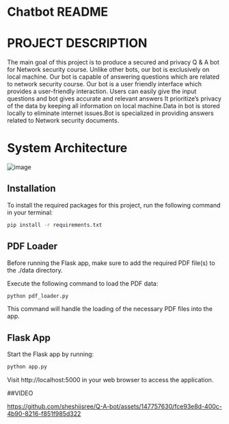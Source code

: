 # Chatbot README

# PROJECT DESCRIPTION

The main goal of this project is to produce a secured  and privacy Q & A bot  for Network security course. Unlike  other bots, our bot is exclusively on local machine. Our bot is capable of answering questions which are related to network security course. Our bot is a user friendly interface  which provides a user-friendly interaction. Users can easily give the input questions and bot gives accurate and relevant answers It prioritize’s   privacy of the data by keeping all information on local machine.Data in bot is stored locally to eliminate internet issues.Bot is specialized in providing answers related to Network security documents.

# System Architecture
![image](https://github.com/sheshiisree/Q-A-bot/assets/147757630/994a3659-30cd-4140-a2f1-4a1f4a790c69)


## Installation

To install the required packages for this project, run the following command in your terminal:

```bash
pip install -r requirements.txt
```

## PDF Loader
Before running the Flask app, make sure to add the required PDF file(s) to the ./data directory.

Execute the following command to load the PDF data:

```bash
python pdf_loader.py
```
This command will handle the loading of the necessary PDF files into the app.

## Flask App
Start the Flask app by running:
```bash
python app.py
```
Visit http://localhost:5000 in your web browser to access the application.

##VIDEO

https://github.com/sheshiisree/Q-A-bot/assets/147757630/fce93e8d-400c-4b90-8216-f851f985d322



